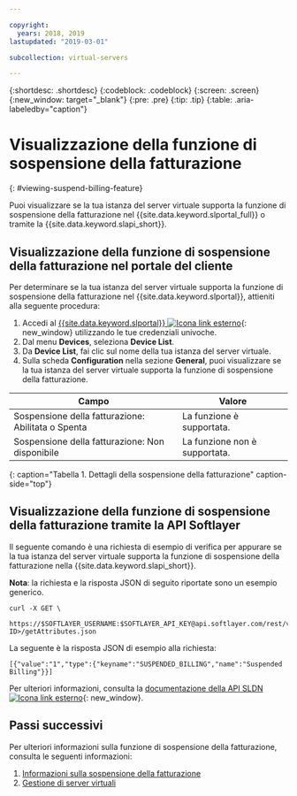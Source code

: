 ```yaml
---

copyright:
  years: 2018, 2019
lastupdated: "2019-03-01"

subcollection: virtual-servers

---
```


{:shortdesc: .shortdesc}
{:codeblock: .codeblock}
{:screen: .screen}
{:new_window: target="_blank"}
{:pre: .pre}
{:tip: .tip}
{:table: .aria-labeledby="caption"}

# Visualizzazione della funzione di sospensione della fatturazione
{: #viewing-suspend-billing-feature}

Puoi visualizzare se la tua istanza del server virtuale supporta la funzione di sospensione della fatturazione nel {{site.data.keyword.slportal_full}} o tramite la {{site.data.keyword.slapi_short}}.

## Visualizzazione della funzione di sospensione della fatturazione nel portale del cliente
Per determinare se la tua istanza del server virtuale supporta la funzione di sospensione della fatturazione nel {{site.data.keyword.slportal}}, attieniti alla seguente procedura:

1. Accedi al [{{site.data.keyword.slportal}} ![Icona link esterno](../icons/launch-glyph.svg "Icona link esterno")](https://control.softlayer.com/){: new_window} utilizzando le tue credenziali univoche.
2. Dal menu **Devices**, seleziona **Device List**.
3. Da **Device List**, fai clic sul nome della tua istanza del server virtuale.
4. Sulla scheda **Configuration** nella sezione **General**, puoi visualizzare se la tua istanza del server virtuale supporta la funzione di sospensione della fatturazione.

| Campo                                 | Valore                     |
| --------------------------------------| ------------------------- |
| Sospensione della fatturazione: Abilitata o Spenta | La funzione è supportata.     |
| Sospensione della fatturazione: Non disponibile          | La funzione non è supportata. |
{: caption="Tabella 1. Dettagli della sospensione della fatturazione" caption-side="top"}

## Visualizzazione della funzione di sospensione della fatturazione tramite la API Softlayer

Il seguente comando è una richiesta di esempio di verifica per appurare se la tua istanza del server virtuale supporta la funzione di sospensione della fatturazione nella {{site.data.keyword.slapi_short}}.

**Nota**: la richiesta e la risposta JSON di seguito riportate sono un esempio generico.

```
curl -X GET \
 https://$SOFTLAYER_USERNAME:$SOFTLAYER_API_KEY@api.softlayer.com/rest/v3/SoftLayer_Virtual_Guest/<VSI ID>/getAttributes.json
```

La seguente è la risposta JSON di esempio alla richiesta:

```
[{"value":"1","type":{"keyname":"SUSPENDED_BILLING","name":"Suspended Billing"}}]
```

Per ulteriori informazioni, consulta la [documentazione della API SLDN ![Icona link esterno](../icons/launch-glyph.svg "Icona link esterno")](https://softlayer.github.io/reference/services/SoftLayer_Virtual_Guest/getAttributes/){: new_window}.

## Passi successivi

Per ulteriori informazioni sulla funzione di sospensione della fatturazione, consulta le seguenti informazioni:
1. [Informazioni sulla sospensione della fatturazione](/docs/vsi?topic=virtual-servers-requirements)
2. [Gestione di server virtuali](/docs/vsi?topic=virtual-servers-managing-virtual-servers)
